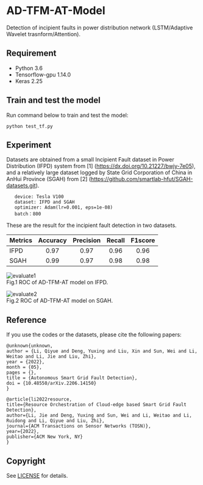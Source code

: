 # AD-TFM-AT-Model  
Detection of incipient faults in power distribution network (LSTM/Adaptive Wavelet trasnform/Attention).
## Requirement  
* Python 3.6  
* Tensorflow-gpu 1.14.0  
* Keras 2.25  
## Train and test the model  
Run command below to train and test the model:  

```python test_tf.py```  

## Experiment  
Datasets are obtained from a small Incipient Fault dataset in Power Distribution (IFPD) system from [1] (https://dx.doi.org/10.21227/bwjy-7e05), and a relatively large dataset logged by State Grid Corporation of China in AnHui Province (SGAH) from [2] (https://github.com/smartlab-hfut/SGAH-datasets.git).  

```
   device: Tesla V100   
   dataset: IFPD and SGAH   
   optimizer: Adam(lr=0.001, eps=1e-08)  
   batch：800 
```

These are the result for the incipient fault detection in two datasets.

| Metrics | Accuracy | Precision | Recall | F1score |
| ------- |:---:| :--:| :--: | :--: |
| IFPD | 0.97 | 0.97 | 0.96 | 0.96 |
| SGAH | 0.99 | 0.97 | 0.98 | 0.98 |

![evaluate1](/figures/IFPD.png)  
Fig.1 ROC of AD-TFM-AT model on IFPD.  

![evaluate2](/figures/SGAH.png)  
Fig.2 ROC of AD-TFM-AT model on SGAH.

## Reference
If you use the codes or the datasets, please cite the following papers:   
   ```  
   @unknown{unknown,  
   author = {Li, Qiyue and Deng, Yuxing and Liu, Xin and Sun, Wei and Li, Weitao and Li, Jie and Liu, Zhi},  
   year = {2022},  
   month = {05},  
   pages = {},  
   title = {Autonomous Smart Grid Fault Detection},  
   doi = {10.48550/arXiv.2206.14150}  
   }  
   
   @article{li2022resource,  
   title={Resource Orchestration of Cloud-edge based Smart Grid Fault Detection},  
   author={Li, Jie and Deng, Yuxing and Sun, Wei and Li, Weitao and Li, Ruidong and Li, Qiyue and Liu, Zhi},  
   journal={ACM Transactions on Sensor Networks (TOSN)},  
   year={2022},  
   publisher={ACM New York, NY}  
   }
   ```  
   
## Copyright  
See [LICENSE](LICENSE) for details.










































